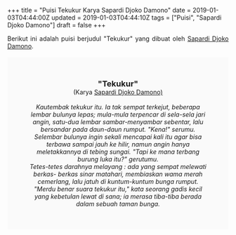 +++
title = "Puisi Tekukur Karya Sapardi Djoko Damono"
date = 2019-01-03T04:44:00Z
updated = 2019-01-03T04:44:10Z
tags = ["Puisi", "Sapardi Djoko Damono"]
draft = false
+++

<div dir="ltr" style="text-align: left;" trbidi="on"><div style="text-align: justify;">Berikut ini adalah puisi berjudul "Tekukur" yang dibuat oleh <a href="https://ensiklopedia.kemdikbud.go.id/sastra/artikel/Sapardi_Djoko_Damono" target="_blank">Sapardi Djoko Damono</a>. </div><br /><div style="background: #FAFAFA; font-size: 14px; height: auto; margin: 0 auto; padding: 50px; text-align: center; width: auto;"><span style="font-size: 18px;"><b>"Tekukur"</b></span><br />(Karya <a href="https://www.sekata.web.id/tags/sapardi-djoko-damono" target="_blank">Sapardi Djoko Damono)</a> <br /><br /><i>Kautembak tekukur itu. Ia tak sempat terkejut, beberapa lembar bulunya lepas; mula-mula terpencar di sela-sela jari angin, satu-dua lembar sambar-menyambar sebentar, lalu bersandar pada daun-daun rumput. "Kena!" serumu.<br />Selembar bulunya ingin sekali mencapai kali itu agar bisa terbawa sampai jauh ke hilir, namun angin hanya meletakkannya di tebing sungai. "Tapi ke mana terbang burung luka itu?" gerutumu.<br />Tetes-tetes darahnya melayang : ada yang sempat melewati berkas- berkas sinar matahari, membiaskan wama merah cemerlang, lalu jatuh di kuntum-kuntum bunga rumput.<br />"Merdu benar suara tekukur itu," kata seorang gadis kecil yang kebetulan lewat di sana; ia merasa tiba-tiba berada dalam sebuah taman bunga.</i> </div></div>
